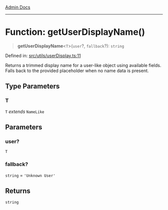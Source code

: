 [Admin Docs](/)

***

# Function: getUserDisplayName()

> **getUserDisplayName**\<`T`\>(`user`?, `fallback`?): `string`

Defined in: [src/utils/userDisplay.ts:11](https://github.com/PalisadoesFoundation/talawa-admin/blob/main/src/utils/userDisplay.ts#L11)

Returns a trimmed display name for a user-like object using available fields.
Falls back to the provided placeholder when no name data is present.

## Type Parameters

### T

`T` *extends* `NameLike`

## Parameters

### user?

`T`

### fallback?

`string` = `'Unknown User'`

## Returns

`string`
